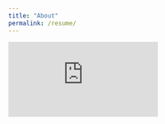 ```yaml
---
title: "About"
permalink: /resume/
---
```



<embed src="https://github.com/guilhermecsm/guilhermecsm.github.io/blob/master/image/resume.pdf" type="application/pdf"/>